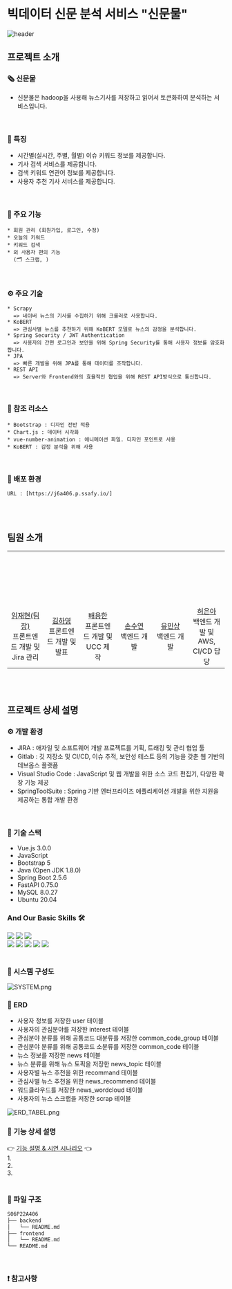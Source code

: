 # 빅데이터 신문 분석 서비스 "신문물"
![header](https://capsule-render.vercel.app/api?type=waving&color=0:9e9e9e,45:EFECEA,70:8d8d8d,100:eeeeee&height=300&section=header&text=신%20문%20물&fontColor=343a40&fontSize=120)

## 프로젝트 소개
### 🗞 신문물
- 신문물은 hadoop을 사용해 뉴스기사를 저장하고 읽어서 토큰화하여 분석하는 서비스입니다.
<br/>

### :star2: 특징
- 시간별(실시간, 주별, 월별) 이슈 키워드 정보를 제공합니다.
- 기사 검색 서비스를 제공합니다.
- 검색 키워드 연관어 정보를 제공합니다.
- 사용자 추천 기사 서비스를 제공합니다.
<br/>

### :gift_heart: 주요 기능
    * 회원 관리 (회원가입, 로그인, 수정)
    * 오늘의 키워드
    * 키워드 검색
    * 외 사용자 편의 기능 
      (🗂️ 스크랩, )
<br/>

### ⚙️ 주요 기술
    * Scrapy
      => 네이버 뉴스의 기사를 수집하기 위해 크롤러로 사용합니다.
    * KoBERT
      => 관심사별 뉴스를 추천하기 위해 KoBERT 모델로 뉴스의 감정을 분석합니다.
    * Spring Security / JWT Authentication
      => 사용자의 간편 로그인과 보안을 위해 Spring Security를 통해 사용자 정보를 암호화 합니다.
    * JPA
      => 빠른 개발을 위해 JPA를 통해 데이터를 조작합니다.
    * REST API
      => Server와 Frontend와의 효율적인 협업을 위해 REST API방식으로 통신합니다.
<br/>

### 💎 참조 리소스
    * Bootstrap : 디자인 전반 적용
    * Chart.js : 데이터 시각화
    * vue-number-animation : 애니메이션 파일. 디자인 포인트로 사용
    * KoBERT : 감정 분석을 위해 사용
<br/>

### :ship: 배포 환경
    URL : [https://j6a406.p.ssafy.io/]
<br/>
<br/>

## 팀원 소개 
<table>
  <tr height="125px">
    <td align="center" width="15%">
      <a href="https://github.com/"><img src=""/></a>
    </td>
    <td align="center" width="15%">
      <a href="https://github.com/"><img src=""/></a>
    </td>
    <td align="center" width="15%">
      <a href="https://github.com/"><img src=""/></a>
    </td>
    <td align="center" width="15%">
      <a href="https://github.com/sksy368"><img src=""/></a>
    </td>
    <td align="center" width="15%">
      <a href="https://github.com/"><img src=""/></a>
    </td>
    <td align="center" width="15%">
      <a href="https://github.com/"><img src=""/></a>
    </td>
  </tr>
  <tr height="70px">
    <td align="center" width="15%">
      <a href="https://github.com/hean1103">임재현(팀장)</a>
      <br />
      프론트엔드 개발 및 Jira 관리
    </td>
    <td align="center" width="15%">
      <a href="https://github.com/hean1103">김하영</a>
      <br />
      프론트엔드 개발 및 발표
    </td>
    <td align="center" width="15%">
      <a href="https://github.com/hean1103">배용한</a>
      <br />
      프론트엔드 개발 및 UCC 제작
    </td>
    <td align="center" width="15%">
      <a href="https://github.com/hean1103">손수연</a>
      <br />
      백엔드 개발
    </td>
    <td align="center" width="15%">
      <a href="https://github.com/hean1103">유민상</a>
      <br />
      백엔드 개발
    </td>
    <td align="center" width="15%">
      <a href="https://github.com/hean1103">허은아</a>
      <br />
      백엔드 개발 및 AWS, CI/CD 담당
    </td>
  </tr>
</table>
<br/>
<br/>

## 프로젝트 상세 설명
### ⚙️ 개발 환경
- JIRA : 애자일 및 소프트웨어 개발 프로젝트를 기획, 트래킹 및 관리 협업 툴
- Gitlab : 깃 저장소 및 CI/CD, 이슈 추적, 보안성 테스트 등의 기능을 갖춘 웹 기반의 데브옵스 플랫폼
- Visual Studio Code : JavaScript 및 웹 개발을 위한 소스 코드 편집기, 다양한 확장 기능 제공
- SpringToolSuite : Spring 기반 엔터프라이즈 애플리케이션 개발을 위한 지원을 제공하는 통합 개발 환경
<br/>

### 🔨 기술 스택
- Vue.js 3.0.0
- JavaScript
- Bootstrap 5
- Java (Open JDK 1.8.0)
- Spring Boot 2.5.6
- FastAPI 0.75.0
- MySQL 8.0.27
- Ubuntu 20.04

### And Our Basic Skills 🛠️
<img src="https://img.shields.io/badge/JAVA-007396?style=flat-square&logo=java&logoColor=white"> <img src="https://img.shields.io/badge/Spring-6DB33F?style=flat-square&logo=Spring&logoColor=white">
<img src="https://img.shields.io/badge/mysql-4479A1?style=flat-square&logo=mysql&logoColor=white">
<br/>
<img src="https://img.shields.io/badge/html-E34F26?style=flat-square&logo=html5&logoColor=white">
<img src="https://img.shields.io/badge/css-1572B6?style=flat-square&logo=css3&logoColor=white">
<img src="https://img.shields.io/badge/javascript-F7DF1E?style=flat-square&logo=javascript&logoColor=black">
<img src="https://img.shields.io/badge/jquery-0769AD?style=flat-square&logo=jquery&logoColor=white&">
<img src="https://img.shields.io/badge/bootstrap-7952B3?style=flat-square&logo=bootstrap&logoColor=white">
<br/>
<br/>

### 🚩 시스템 구성도
![SYSTEM.png](./img/SYSTEM.png)
<br/>

### 🎫 ERD 
  * 사용자 정보를 저장한 user 테이블
  * 사용자의 관심분야를 저장한 interest 테이블
  * 관심분야 분류를 위해 공통코드 대분류를 저장한 common_code_group 테이블
  * 관심분야 분류를 위해 공통코드 소분류를 저장한 common_code 테이블
  * 뉴스 정보를 저장한 news 테이블
  * 뉴스 분류를 위해 뉴스 토픽을 저장한 news_topic 테이블
  * 사용자별 뉴스 추천을 위한 recommand 테이블
  * 관심사별 뉴스 추천을 위한 news_recommend 테이블
  * 워드클라우드를 저장한 news_wordcloud 테이블
  * 사용자의 뉴스 스크랩을 저장한 scrap 테이블

![ERD_TABEL.png](./img/ERD_TABEL.png)
<br/>

### 🥊 기능 상세 설명
👉️ [기능 설명 & 시연 시나리오]() 👈️  
1.   
2.   
3.   
<br/>

### 🧩 파일 구조

```bash
S06P22A406
├── backend
│   └── README.md
├── frontend
│   └── README.md
└── README.md
```
<br/>

### ❗️ 참고사항
